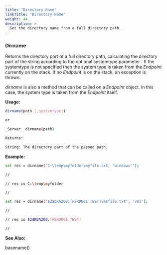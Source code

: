 ```yaml
---
title: "Directory Name"
linkTitle: "Directory Name"
weight: 44
description: >
  Get the directory name from a full directory path. 
---
```


### Dirname

Returns the directory part of a full directory path, calculating the directory part of the string according to the optional systemtype parameter **.** If the systemtype is not specified then the system type is taken from the _Endpoint_ currently on the stack. If no _Endpoint_ is on the stack, an exception is thrown.

_dirname_ is also a method that can be called on a _Endpoint_ object. In this case, the system type is taken from the _Endpoint_ itself.

**Usage:**

```bash
dirname(path [,systemtype])

or

_Server_.dirname(path)

Returns:

String: The directory part of the passed path.
```

**Example:**

```bash
set res = dirname("C:\temp\myfolder\myfile.txt, 'windows'");

//

// res is C:\temp\myfolder

//

set res = dirname('$2$DKA200:[FERDU01.TEST]vmsfile.txt', 'vms');

//

// res is $2$KDA200:[FERDU01.TEST]

//
```

**See Also:**

basename()
